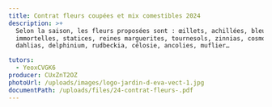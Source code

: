 ```yaml
---
title: Contrat fleurs coupées et mix comestibles 2024
description: >+
  Selon la saison, les fleurs proposées sont : œillets, achillées, bleuets,
  immortelles, statices, reines marguerites, tournesols, zinnias, cosmos,
  dahlias, delphinium, rudbeckia, célosie, ancolies, muflier…

tutors:
  - YeoxCVGK6
producer: CUxZnT2OZ
photoUrl: /uploads/images/logo-jardin-d-eva-vect-1.jpg
documentPath: /uploads/files/24-contrat-fleurs-.pdf
---
```

